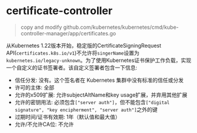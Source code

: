 # certificate-controller
> copy and modify github.com/kubernetes/kubernetes/cmd/kube-controller-manager/app/certificates.go

从Kubernetes 1.22版本开始，稳定版的CertificateSigningRequest API(`certificates.k8s.io/v1`)不允许将`singerName`设置为`kubernetes.io/legacy-unknown`。为了使用Kubernetes证书保护工作负载，实现一个自定义的证书签署者。该自定义签署者包含一下信息:

- 信任分发: 没有。这个签名者在 Kubernetes 集群中没有标准的信任或分发
- 许可的主体: 全部
- 允许的x509扩展: 允许subjectAltName和key usage扩展，并弃用其他扩展
- 允许的密钥用法: 必须包含`["server auth"]`，但不能包含`["digital signature", "key encipherment", "server auth"]`之外的键
- 过期时间/证书有效期: 1年（默认值和最大值）
- 允许/不允许CA位: 不允许